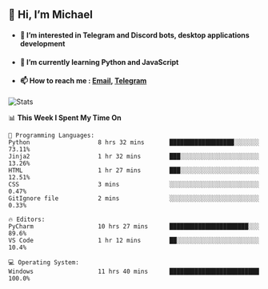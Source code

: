 ## 👋 Hi, I’m Michael
- #### 👀 I’m interested in Telegram and Discord bots, desktop applications development
- #### 🌱 I’m currently learning Python and JavaScript
- #### 📫 How to reach me : [Email](mailto:misha@kurapov.ru), [Telegram](https://t.me/mickr7)

![Stats](https://github-readme-stats.vercel.app/api?username=krpff&show_icons=true&theme=react&hide=issues&count_private=true&layout=compact)


<!--START_SECTION:waka-->
📊 **This Week I Spent My Time On** 

```text
💬 Programming Languages: 
Python                   8 hrs 32 mins       ██████████████████░░░░░░░   73.11% 
Jinja2                   1 hr 32 mins        ███░░░░░░░░░░░░░░░░░░░░░░   13.26% 
HTML                     1 hr 27 mins        ███░░░░░░░░░░░░░░░░░░░░░░   12.51% 
CSS                      3 mins              ░░░░░░░░░░░░░░░░░░░░░░░░░   0.47% 
GitIgnore file           2 mins              ░░░░░░░░░░░░░░░░░░░░░░░░░   0.33%

🔥 Editors: 
PyCharm                  10 hrs 27 mins      ██████████████████████░░░   89.6% 
VS Code                  1 hr 12 mins        ██░░░░░░░░░░░░░░░░░░░░░░░   10.4%

💻 Operating System: 
Windows                  11 hrs 40 mins      █████████████████████████   100.0%

```


<!--END_SECTION:waka-->

